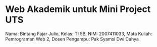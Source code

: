 # Web Akademik untuk Mini Project UTS
Nama: Bintang Fajar Julio, Kelas: TI 5B, NIM: 2007411033, Mata Kuliah: Pemrograman Web 2, Dosen Pengampu: Pak Syamsi Dwi Cahya
